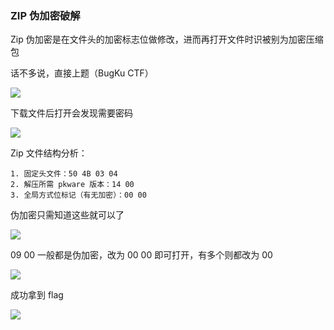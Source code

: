 ### ZIP 伪加密破解

Zip 伪加密是在文件头的加密标志位做修改，进而再打开文件时识被别为加密压缩包

话不多说，直接上题（BugKu CTF）

![](https://pic1.imgdb.cn/item/677296ffd0e0a243d4ecc926.jpg)

下载文件后打开会发现需要密码

![](https://pic1.imgdb.cn/item/67729716d0e0a243d4ecc92b.jpg)

Zip 文件结构分析：

```
1. 固定头文件：50 4B 03 04
2. 解压所需 pkware 版本：14 00
3. 全局方式位标记（有无加密）：00 00
```

伪加密只需知道这些就可以了

![](https://pic1.imgdb.cn/item/67729775d0e0a243d4ecc938.jpg)

09 00 一般都是伪加密，改为 00 00 即可打开，有多个则都改为 00

![](https://pic1.imgdb.cn/item/67729798d0e0a243d4ecc93c.jpg)

成功拿到 flag

![](https://pic1.imgdb.cn/item/677297c3d0e0a243d4ecc940.jpg)